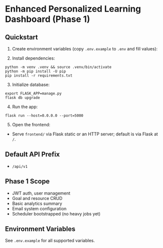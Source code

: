 # Enhanced Personalized Learning Dashboard (Phase 1)

## Quickstart

1) Create environment variables (copy `.env.example` to `.env` and fill values):

2) Install dependencies:
```
python -m venv .venv && source .venv/bin/activate
python -m pip install -U pip
pip install -r requirements.txt
```

3) Initialize database:
```
export FLASK_APP=manage.py
flask db upgrade
```

4) Run the app:
```
flask run --host=0.0.0.0 --port=5000
```

5) Open the frontend:
- Serve `frontend/` via Flask static or an HTTP server; default is via Flask at `/`.

## Default API Prefix
- `/api/v1`

## Phase 1 Scope
- JWT auth, user management
- Goal and resource CRUD
- Basic analytics summary
- Email system configuration
- Scheduler bootstrapped (no heavy jobs yet)

## Environment Variables
See `.env.example` for all supported variables.
